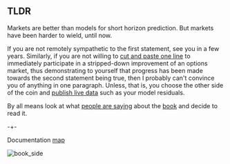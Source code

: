 ## TLDR

Markets are better than models for short horizon prediction. But markets have been harder to wield, until now. 

If you are not remotely sympathetic to the first statement, see you in a few years. Similarly, if you are not 
willing to [cut and paste one line](https://microprediction.github.io/microprediction/setup.html) to immediately participate in a stripped-down improvement of an options market, thus demonstrating to yourself that progress has been made towards the second statement being true, then I probably can't convince you of anything in one paragraph. Unless, that is, you choose the other side of the coin and [publish live data](https://microprediction.github.io/microprediction/publish.html) such as your model residuals.  

By all means look
at what [people are saying](https://microprediction.github.io/building_an_open_ai_network/feedback.html) about
the [book](https://mitpress.mit.edu/9780262047326/microprediction/) and decide to read it.


-+- 

Documentation [map](https://microprediction.github.io/microprediction/map.html)



![book_side](/microprediction/assets/images/cotton_microprediction_3d_side.png)
